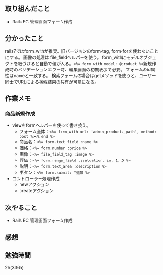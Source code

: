 ## 取り組んだこと
- Rails EC 管理画面フォーム作成
## 分かったこと
rails7ではform_withが推奨。旧バージョンのform-tag, form-forを使わないことにする。
画像の処理は file_fieldヘルパーを使う。
form_withにモデルオブジェクトを紐づけると自動で値が入る。`<%= form_with model: @product %>`新規作成時のバリデーションエラー時、編集画面の初期表示で必要。
フォームのid属性はnameと一致する。
検索フォームの場合はgetメソッドを使うと、ユーザー同士でURLによる検索結果の共有が可能になる。
## 作業メモ

### 商品新規作成
- viewをformヘルパーを使って書き換え。
  - フォーム全体：`<%= form_with url: 'admin_products_path', method: post %><% end %>`
  - 商品名：`<%= form.text_field :name %>`
  - 価格：`<%= form.number :price %>`
  - 画像：`<%= file_field_tag :image %>`
  - 評価：`<%= form.range_field :evaluation, in: 1..5 %>`
  - 説明：`<%= form.text_area :description %>`
  - ボタン：`<%= form.submit: "追加 %>`
- コントローラー処理作成
  - newアクション
  - createアクション

## 次やること
- Rails EC 管理画面フォーム作成
## 感想

## 勉強時間
2h(336h)